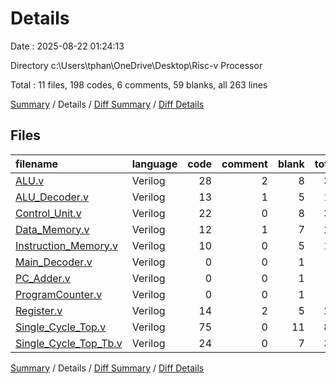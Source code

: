 # Details

Date : 2025-08-22 01:24:13

Directory c:\\Users\\tphan\\OneDrive\\Desktop\\Risc-v Processor

Total : 11 files,  198 codes, 6 comments, 59 blanks, all 263 lines

[Summary](results.md) / Details / [Diff Summary](diff.md) / [Diff Details](diff-details.md)

## Files
| filename | language | code | comment | blank | total |
| :--- | :--- | ---: | ---: | ---: | ---: |
| [ALU.v](/ALU.v) | Verilog | 28 | 2 | 8 | 38 |
| [ALU\_Decoder.v](/ALU_Decoder.v) | Verilog | 13 | 1 | 5 | 19 |
| [Control\_Unit.v](/Control_Unit.v) | Verilog | 22 | 0 | 8 | 30 |
| [Data\_Memory.v](/Data_Memory.v) | Verilog | 12 | 1 | 7 | 20 |
| [Instruction\_Memory.v](/Instruction_Memory.v) | Verilog | 10 | 0 | 5 | 15 |
| [Main\_Decoder.v](/Main_Decoder.v) | Verilog | 0 | 0 | 1 | 1 |
| [PC\_Adder.v](/PC_Adder.v) | Verilog | 0 | 0 | 1 | 1 |
| [ProgramCounter.v](/ProgramCounter.v) | Verilog | 0 | 0 | 1 | 1 |
| [Register.v](/Register.v) | Verilog | 14 | 2 | 5 | 21 |
| [Single\_Cycle\_Top.v](/Single_Cycle_Top.v) | Verilog | 75 | 0 | 11 | 86 |
| [Single\_Cycle\_Top\_Tb.v](/Single_Cycle_Top_Tb.v) | Verilog | 24 | 0 | 7 | 31 |

[Summary](results.md) / Details / [Diff Summary](diff.md) / [Diff Details](diff-details.md)